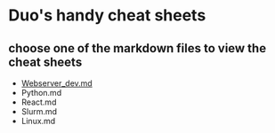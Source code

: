 # Duo's handy cheat sheets

## choose one of the markdown files to view the cheat sheets
- [Webserver_dev.md](Webserver_dev.md)
- Python.md
- React.md
- Slurm.md
- Linux.md
